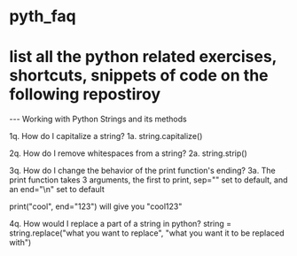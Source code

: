 # pyth_faq


# list all the python related exercises, shortcuts, snippets of code on the following repostiroy


--- Working with Python Strings and its methods

1q. How do I capitalize a string?
1a. string.capitalize()

2q. How do I remove whitespaces from a string?
2a. string.strip() 

3q. How do I change the behavior of the print function's ending?
3a. The print function takes 3 arguments, the first to print, sep="" set to default, and an end="\n" set to default

print("cool", end="123") will give you "cool123"

4q. How would I replace a part of a string in python?
string = string.replace("what you want to replace", "what you want it to be replaced with")


